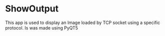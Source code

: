 # ShowOutput
This app is used to display an Image loaded by TCP socket using a specific protocol. Is was made using PyQT5
